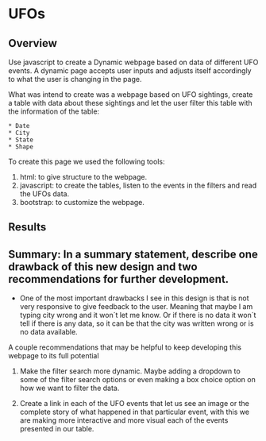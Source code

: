 # UFOs

## Overview

Use javascript to create a Dynamic webpage based on data of different UFO events. A dynamic page accepts user inputs and adjusts itself accordingly to what the user is changing in the page.

What was intend to create was a webpage based on UFO sightings, create a table with data about these sightings and let the user filter this table with the information of the table: 
  
    * Date
    * City
    * State
    * Shape

To create this page we used the following tools:
1. html: to give structure to the webpage.
2. javascript: to create the tables, listen to the events in the filters and read the UFOs data.
3. bootstrap: to customize the webpage.

## Results

## Summary: In a summary statement, describe one drawback of this new design and two recommendations for further development.

* One of the most important drawbacks I see in this design is that is not very responsive to give feedback to the user. Meaning that maybe I am typing city wrong and it won´t let me know. Or if there is no data it won´t tell if there is any data, so it can be that the city was written wrong or is no data available.

A couple recommendations that may be helpful to keep developing this webpage to its full potential

1. Make the filter search more dynamic. Maybe adding a dropdown to some of the filter search options or even making a box choice option on how we want to filter the data.

2. Create a link in each of the UFO events that let us see an image or the complete story of what happened in that particular event, with this we are making more interactive and more visual each of the events presented in our table.
